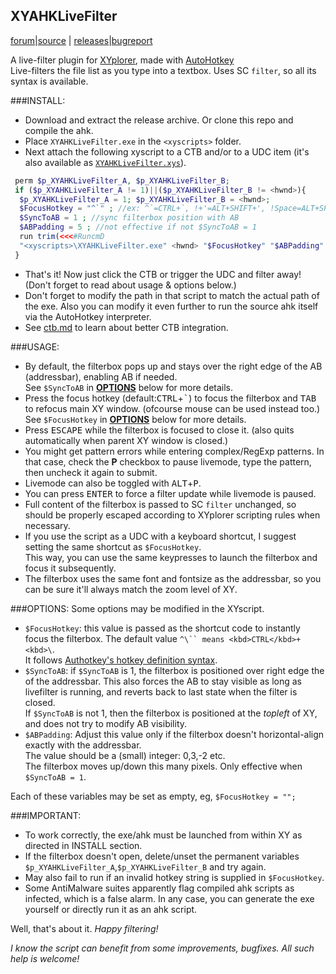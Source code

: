 ## XYAHKLiveFilter
[forum](http://www.xyplorer.com/xyfc/viewtopic.php?t=12588)|[source](https://www.github.com/SammaySarkar/XYAHKLiveFilter) | 
[releases](/../../releases)|[bugreport](/../../issues)<br/>

A live-filter plugin for [XYplorer](http://www.xyplorer.com), made with [AutoHotkey](http://www.ahkscript.org)<br/>
Live-filters the file list as you type into a textbox. Uses SC `filter`, so all its syntax is available.

###INSTALL:
* Download and extract the release archive. Or clone this repo and compile the ahk.
* Place `XYAHKLiveFilter.exe` in the `<xyscripts>` folder.
* Next attach the following xyscript to a CTB and/or to a UDC item (it's also available as [`XYAHKLiveFilter.xys`](/XYAHKLiveFilter.xys)).
```php
 perm $p_XYAHKLiveFilter_A, $p_XYAHKLiveFilter_B;
 if ($p_XYAHKLiveFilter_A != 1)||($p_XYAHKLiveFilter_B != <hwnd>){
  $p_XYAHKLiveFilter_A = 1; $p_XYAHKLiveFilter_B = <hwnd>;
  $FocusHotkey = "^`" ; //ex: ^`=CTRL+`, !+'=ALT+SHIFT+', !Space=ALT+SPACE
  $SyncToAB = 1 ; //sync filterbox position with AB
  $ABPadding = 5 ; //not effective if not $SyncToAB = 1
  run trim(<<<#RuncmD
  "<xyscripts>\XYAHKLiveFilter.exe" <hwnd> "$FocusHotkey" "$ABPadding" "$SyncToAB"#RuncmD, "  ", L),, 0;
 }
```
* That's it! Now just click the CTB or trigger the UDC and filter away! (Don't forget to read about usage & options below.)
* Don't forget to modify the path in that script to match the actual path of the exe.
  Also you can modify it even further to run the source ahk itself via the AutoHotkey interpreter.
* See [ctb.md](/ctb.md) to learn about better CTB integration.

###USAGE:
* By default, the filterbox pops up and stays over the right edge of the AB (addressbar), enabling AB if needed.<br/>
  See `$SyncToAB` in [**OPTIONS**](#options) below for more details.
* Press the focus hotkey (default:<kbd>CTRL</kbd>+<kbd>\`</kbd>) to focus the filterbox and <kbd>TAB</kbd>
  to refocus main XY window. (ofcourse mouse can be used instead too.)<br/>
  See `$FocusHotkey` in [**OPTIONS**](#options) below for more details.
* Press <kbd>ESCAPE</kbd> while the filterbox is focused to close it. (also quits automatically when parent XY window is closed.)
* You might get pattern errors while entering complex/RegExp patterns. In that case, check the **P** checkbox to pause livemode,
  type the pattern, then uncheck it again to submit.
* Livemode can also be toggled with <kbd>ALT</kbd>+<kbd>P</kbd>.
* You can press <kbd>ENTER</kbd> to force a filter update while livemode is paused.
* Full content of the filterbox is passed to SC `filter` unchanged, so should be properly escaped according to XYplorer scripting rules when necessary.
* If you use the script as a UDC with a keyboard shortcut, I suggest setting the same shortcut as `$FocusHotkey`.<br/>
  This way, you can use the same keypresses to launch the filterbox and focus it subsequently.
* The filterbox uses the same font and fontsize as the addressbar, so you can be sure it'll always match the zoom level of XY.


###OPTIONS:
Some options may be modified in the XYscript.
* `$FocusHotkey`: this value is passed as the shortcut code to instantly focus the filterbox. The default value `^\`` means <kbd>CTRL</kbd>+<kbd>\`</kbd>.<br/>
  It follows [Authotkey's hotkey definition syntax](http://ahkscript.org/docs/Hotkeys.htm).
* `$SyncToAB`: if `$SyncToAB` is 1, the filterbox is positioned over right edge the of the addressbar.
  This also forces the AB to stay visible as long as livefilter is running, and reverts back to last state when the filter is closed.<br/>
  If `$SyncToAB` is not 1, then the filterbox is positioned at the _topleft_ of XY, and does not try to modify AB visibility.
* `$ABPadding`: Adjust this value only if the filterbox doesn't horizontal-align exactly with the addressbar.<br/>
  The value should be a (small) integer: 0,3,-2 etc.<br/>
  The filterbox moves up/down this many pixels. Only effective when `$SyncToAB = 1`.

Each of these variables may be set as empty, eg, `$FocusHotkey = "";`

###IMPORTANT:
* To work correctly, the exe/ahk must be launched from within XY as directed in INSTALL section.
* If the filterbox doesn't open, delete/unset the permanent variables `$p_XYAHKLiveFilter_A`,`$p_XYAHKLiveFilter_B` and try again.
* May also fail to run if an invalid hotkey string is supplied in `$FocusHotkey`.
* Some AntiMalware suites apparently flag compiled ahk scripts as infected, which is a false alarm.
  In any case, you can generate the exe yourself or directly run it as an ahk script.

Well, that's about it.
_Happy filtering!_


*I know the script can benefit from some improvements, bugfixes. All such help is welcome!*